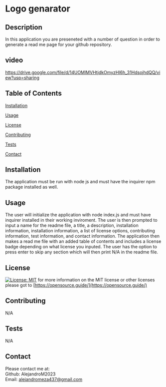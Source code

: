 # Logo genarator
## Description

  In this application you are preseneted with a number of question in order to generate a read me page for your github repository.

## video

  https://drive.google.com/file/d/14UOMlMVHtjdkOmyzHl6h_31HdsojhdQQ/view?usp=sharing

## Table of Contents

  [Installation](#installation)

  [Usage](#usage)

  [License](#license)

  [Contributing](#contributing)

  [Tests](#tests)

  [Contact](#tests)


## Installation

  The application must be run with node js and must have the inquirer npm package installed as well.

## Usage

  The user will initialize the application with node index.js and must have inquirer installed in their working inviroment. The user is then prompted to input a name for the readme file, a title, a description, installation information, installation information, a list of license options, contributing information, test information, and contact information. The application then makes a read me file with an added table of contents and includes a license badge depending on what license you inputed. The user has the option to press enter to skip any section which will then print N/A in the readme file.

## License
  
[![License: MIT](https://img.shields.io/badge/License-MIT-yellow.svg)](https://opensource.org/licenses/MIT) for more information on the MIT license or other licenses please got to [https://opensource.guide/](https://opensource.guide/)

## Contributing

  N/A

## Tests

  N/A

## Contact

  Please contact me at:\
Github: AlejandroM2023\
 Email: alejandromeza437@gmail.com
  

